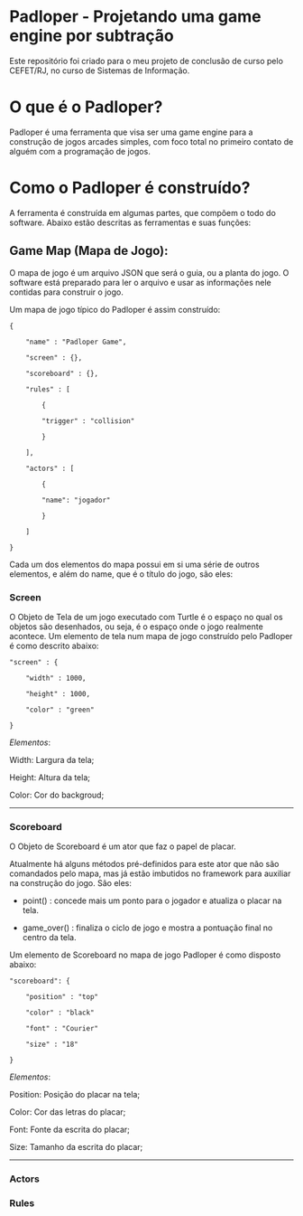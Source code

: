 # Padloper - Projetando uma game engine por subtração

  

Este repositório foi criado para o meu projeto de conclusão de curso pelo CEFET/RJ, no curso de Sistemas de Informação.

  

# O que é o Padloper?

  

Padloper é uma ferramenta que visa ser uma game engine para a construção de jogos arcades simples, com foco total no primeiro contato de alguém com a programação de jogos.

  

# Como o Padloper é construído?

  

A ferramenta é construída em algumas partes, que compõem o todo do software. Abaixo estão descritas as ferramentas e suas funções:

  

## Game Map (Mapa de Jogo):

  

O mapa de jogo é um arquivo JSON que será o guia, ou a planta do jogo. O software está preparado para ler o arquivo e usar as informações nele contidas para construir o jogo.

  

Um mapa de jogo típico do Padloper é assim construído:
```
{

	"name" : "Padloper Game",

	"screen" : {},

	"scoreboard" : {},

	"rules" : [

		{

		"trigger" : "collision"

		}

	],

	"actors" : [

		{

		"name": "jogador"

		}

	]

}
```  

Cada um dos elementos do mapa possui em si uma série de outros elementos, e além do name, que é o título do jogo, são eles:

  

### Screen 

O Objeto de Tela de um jogo executado com Turtle é o espaço no qual os objetos são desenhados, ou seja, é o espaço onde o jogo realmente acontece. Um elemento de tela num mapa de jogo construído pelo Padloper é como descrito abaixo:

```
"screen" : {

	"width" : 1000,

	"height" : 1000,

	"color" : "green"

}
```


*Elementos*:

Width: Largura da tela;

Height: Altura da tela;

Color: Cor do backgroud;

  <hr>

### Scoreboard

O Objeto de Scoreboard é um ator que faz o papel de placar.

Atualmente há alguns métodos pré-definidos para este ator que não são comandados pelo mapa, mas já estão imbutidos no framework para auxiliar na construção do jogo. São eles:

  

- point() : concede mais um ponto para o jogador e atualiza o placar na tela.

- game_over() : finaliza o ciclo de jogo e mostra a pontuação final no centro da tela.

  

Um elemento de Scoreboard no mapa de jogo Padloper é como disposto abaixo:

```
"scoreboard": {

	"position" : "top"

	"color" : "black"

	"font" : "Courier"

	"size" : "18"

}
```

  

*Elementos*:

Position: Posição do placar na tela;

Color: Cor das letras do placar;

Font: Fonte da escrita do placar;

Size: Tamanho da escrita do placar;
<hr>

### Actors

  

### Rules
